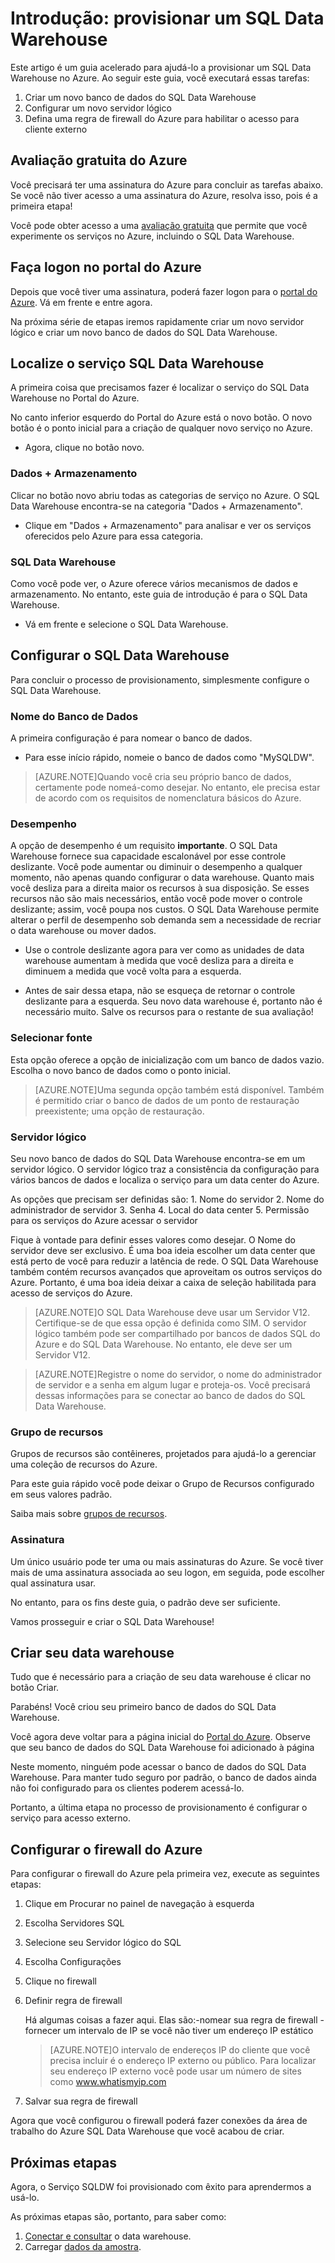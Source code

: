 <properties
   pageTitle="Introdução: provisionar um SQL Data Warehouse | Microsoft Azure"
   description="Provisione um SQL Data Warehouse seguindo essas etapas e diretrizes."
   services="sql-data-warehouse"
   documentationCenter="NA"
   authors="jrowlandjones"
   manager="barbkess"
   editor=""/>

<tags
   ms.service="sql-data-warehouse"
   ms.devlang="NA"
   ms.topic="hero-article"
   ms.tgt_pltfrm="NA"
   ms.workload="data-services"
   ms.date="06/23/2015"
   ms.author="JRJ@BigBangData.co.uk;barbkess"/>

# Introdução: provisionar um SQL Data Warehouse #

Este artigo é um guia acelerado para ajudá-lo a provisionar um SQL Data Warehouse no Azure. Ao seguir este guia, você executará essas tarefas:

1. Criar um novo banco de dados do SQL Data Warehouse
2. Configurar um novo servidor lógico
3. Defina uma regra de firewall do Azure para habilitar o acesso para cliente externo

## Avaliação gratuita do Azure ##
Você precisará ter uma assinatura do Azure para concluir as tarefas abaixo. Se você não tiver acesso a uma assinatura do Azure, resolva isso, pois é a primeira etapa!

Você pode obter acesso a uma [avaliação gratuita][] que permite que você experimente os serviços no Azure, incluindo o SQL Data Warehouse.


## Faça logon no portal do Azure ##

Depois que você tiver uma assinatura, poderá fazer logon para o [portal do Azure][]. Vá em frente e entre agora.

Na próxima série de etapas iremos rapidamente criar um novo servidor lógico e criar um novo banco de dados do SQL Data Warehouse.

## Localize o serviço SQL Data Warehouse

A primeira coisa que precisamos fazer é localizar o serviço do SQL Data Warehouse no Portal do Azure.

No canto inferior esquerdo do Portal do Azure está o novo botão. O novo botão é o ponto inicial para a criação de qualquer novo serviço no Azure.

- Agora, clique no botão novo.

### Dados + Armazenamento

Clicar no botão novo abriu todas as categorias de serviço no Azure. O SQL Data Warehouse encontra-se na categoria "Dados + Armazenamento".

- Clique em "Dados + Armazenamento" para analisar e ver os serviços oferecidos pelo Azure para essa categoria.

### SQL Data Warehouse

Como você pode ver, o Azure oferece vários mecanismos de dados e armazenamento. No entanto, este guia de introdução é para o SQL Data Warehouse.

- Vá em frente e selecione o SQL Data Warehouse.

## Configurar o SQL Data Warehouse

Para concluir o processo de provisionamento, simplesmente configure o SQL Data Warehouse.


### Nome do Banco de Dados

A primeira configuração é para nomear o banco de dados.



- Para esse início rápido, nomeie o banco de dados como "MySQLDW".


> [AZURE.NOTE]Quando você cria seu próprio banco de dados, certamente pode nomeá-como desejar. No entanto, ele precisa estar de acordo com os requisitos de nomenclatura básicos do Azure.

### Desempenho

A opção de desempenho é um requisito **importante**. O SQL Data Warehouse fornece sua capacidade escalonável por esse controle deslizante. Você pode aumentar ou diminuir o desempenho a qualquer momento, não apenas quando configurar o data warehouse. Quanto mais você desliza para a direita maior os recursos à sua disposição. Se esses recursos não são mais necessários, então você pode mover o controle deslizante; assim, você poupa nos custos. O SQL Data Warehouse permite alterar o perfil de desempenho sob demanda sem a necessidade de recriar o data warehouse ou mover dados.

- Use o controle deslizante agora para ver como as unidades de data warehouse aumentam à medida que você desliza para a direita e diminuem a medida que você volta para a esquerda.

- Antes de sair dessa etapa, não se esqueça de retornar o controle deslizante para a esquerda. Seu novo data warehouse é, portanto não é necessário muito. Salve os recursos para o restante de sua avaliação!

### Selecionar fonte

Esta opção oferece a opção de inicialização com um banco de dados vazio. Escolha o novo banco de dados como o ponto inicial.

> [AZURE.NOTE]Uma segunda opção também está disponível. Também é permitido criar o banco de dados de um ponto de restauração preexistente; uma opção de restauração.

### Servidor lógico

Seu novo banco de dados do SQL Data Warehouse encontra-se em um servidor lógico. O servidor lógico traz a consistência da configuração para vários bancos de dados e localiza o serviço para um data center do Azure.

As opções que precisam ser definidas são: 1. Nome do servidor 2. Nome do administrador de servidor 3. Senha 4. Local do data center 5. Permissão para os serviços do Azure acessar o servidor

Fique à vontade para definir esses valores como desejar. O Nome do servidor deve ser exclusivo. É uma boa ideia escolher um data center que está perto de você para reduzir a latência de rede. O SQL Data Warehouse também contém recursos avançados que aproveitam os outros serviços do Azure. Portanto, é uma boa ideia deixar a caixa de seleção habilitada para acesso de serviços do Azure.

> [AZURE.NOTE]O SQL Data Warehouse deve usar um Servidor V12. Certifique-se de que essa opção é definida como SIM. O servidor lógico também pode ser compartilhado por bancos de dados SQL do Azure e do SQL Data Warehouse. No entanto, ele deve ser um Servidor V12.

> [AZURE.NOTE]Registre o nome do servidor, o nome do administrador de servidor e a senha em algum lugar e proteja-os. Você precisará dessas informações para se conectar ao banco de dados do SQL Data Warehouse.

### Grupo de recursos
Grupos de recursos são contêineres, projetados para ajudá-lo a gerenciar uma coleção de recursos do Azure.

Para este guia rápido você pode deixar o Grupo de Recursos configurado em seus valores padrão.

Saiba mais sobre [grupos de recursos](../azure-portal/resource-group-portal.md).

### Assinatura
Um único usuário pode ter uma ou mais assinaturas do Azure. Se você tiver mais de uma assinatura associada ao seu logon, em seguida, pode escolher qual assinatura usar.

No entanto, para os fins deste guia, o padrão deve ser suficiente.

Vamos prosseguir e criar o SQL Data Warehouse!

## Criar seu data warehouse ##
Tudo que é necessário para a criação de seu data warehouse é clicar no botão Criar.

Parabéns! Você criou seu primeiro banco de dados do SQL Data Warehouse.

Você agora deve voltar para a página inicial do [Portal do Azure][]. Observe que seu banco de dados do SQL Data Warehouse foi adicionado à página


Neste momento, ninguém pode acessar o banco de dados do SQL Data Warehouse. Para manter tudo seguro por padrão, o banco de dados ainda não foi configurado para os clientes poderem acessá-lo.

Portanto, a última etapa no processo de provisionamento é configurar o serviço para acesso externo.

## Configurar o firewall do Azure ##

Para configurar o firewall do Azure pela primeira vez, execute as seguintes etapas:

1. Clique em Procurar no painel de navegação à esquerda

2. Escolha Servidores SQL

3. Selecione seu Servidor lógico do SQL

4. Escolha Configurações

5. Clique no firewall

6. Definir regra de firewall

    Há algumas coisas a fazer aqui. Elas são:-nomear sua regra de firewall - fornecer um intervalo de IP se você não tiver um endereço IP estático

    > [AZURE.NOTE]O intervalo de endereços IP do cliente que você precisa incluir é o endereço IP externo ou público. Para localizar seu endereço IP externo você pode usar um número de sites como <a href="http://www.whatismyip.com" target="\_blank">www.whatismyip.com</a>

7. Salvar sua regra de firewall


Agora que você configurou o firewall poderá fazer conexões da área de trabalho do Azure SQL Data Warehouse que você acabou de criar.

## Próximas etapas

Agora, o Serviço SQLDW foi provisionado com êxito para aprendermos a usá-lo.

As próximas etapas são, portanto, para saber como:

1. [Conectar e consultar][] o data warehouse.
2. Carregar [dados da amostra].

<!--Image references-->


<!-- Articles -->
[Conectar e consultar]: sql-data-warehouse-get-started-connect-query.md
[dados da amostra]: ./sql-data-warehouse-get-started-load-samples.md

<!--External links-->
[avaliação gratuita]: https://azure.microsoft.com/pt-br/pricing/free-trial/
[portal do Azure]: https://portal.azure.com/

<!---HONumber=August15_HO7-->